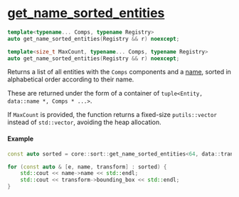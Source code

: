 # [get_name_sorted_entities](get_name_sorted_entities.hpp)

```cpp
template<typename... Comps, typename Registry>
auto get_name_sorted_entities(Registry && r) noexcept;

template<size_t MaxCount, typename... Comps, typename Registry>
auto get_name_sorted_entities(Registry && r) noexcept;
```

Returns a list of all entities with the `Comps` components and a [name](../../data/name.md), sorted in alphabetical order according to their name.

These are returned under the form of a container of `tuple<Entity, data::name *, Comps * ...>`.

If `MaxCount` is provided, the function returns a fixed-size `putils::vector` instead of `std::vector`, avoiding the heap allocation.

#### Example

```cpp
const auto sorted = core::sort::get_name_sorted_entities<64, data::transform>(r);

for (const auto & [e, name, transform] : sorted) {
    std::cout << name->name << std::endl;
    std::cout << transform->bounding_box << std::endl;
}
```